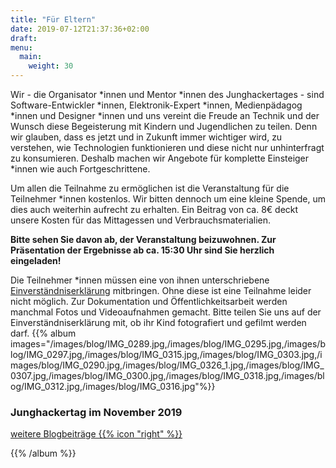 ```yaml
---
title: "Für Eltern"
date: 2019-07-12T21:37:36+02:00
draft: 
menu:
  main:
    weight: 30
---
```


Wir - die Organisator *innen und Mentor *innen des Junghackertages - sind Software-Entwickler *innen, Elektronik-Expert *innen, Medienpädagog *innen und Designer *innen und uns vereint die Freude an Technik und der Wunsch diese Begeisterung mit Kindern und Jugendlichen zu teilen. Denn wir glauben, dass es jetzt und in Zukunft immer wichtiger wird, zu verstehen, wie Technologien funktionieren und diese nicht nur unhinterfragt zu konsumieren. Deshalb machen wir Angebote für komplette Einsteiger *innen wie auch Fortgeschrittene.

Um allen die Teilnahme zu ermöglichen ist die Veranstaltung für die Teilnehmer *innen kostenlos. Wir bitten dennoch um eine kleine Spende, um dies auch weiterhin aufrecht zu erhalten. Ein Beitrag von ca. 8€ deckt unsere Kosten für das Mittagessen und Verbrauchsmaterialien.

**Bitte sehen Sie davon ab, der Veranstaltung beizuwohnen. Zur Präsentation der Ergebnisse ab ca. 15:30 Uhr sind Sie herzlich eingeladen!**

Die Teilnehmer *innen müssen eine von ihnen unterschriebene [Einverständniserklärung](/pdf/elternzettel.pdf) mitbringen. Ohne diese ist eine Teilnahme leider nicht möglich. Zur Dokumentation und Öffentlichkeitsarbeit werden manchmal Fotos und Videoaufnahmen gemacht. Bitte teilen Sie uns auf der Einverständniserklärung mit, ob ihr Kind fotografiert und gefilmt werden darf.
{{% album images="/images/blog/IMG_0289.jpg,/images/blog/IMG_0295.jpg,/images/blog/IMG_0297.jpg,/images/blog/IMG_0315.jpg,/images/blog/IMG_0303.jpg,/images/blog/IMG_0290.jpg,/images/blog/IMG_0326_1.jpg,/images/blog/IMG_0307.jpg,/images/blog/IMG_0300.jpg,/images/blog/IMG_0318.jpg,/images/blog/IMG_0312.jpg,/images/blog/IMG_0316.jpg"%}}

### Junghackertag im November 2019

<a class="btn primary" target="_blank" rel="noopener" href="/blog">
    weitere Blogbeiträge
    {{% icon "right" %}}
</a>

{{% /album  %}}



